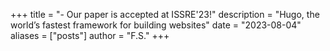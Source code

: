 +++
title = "- Our paper is accepted at ISSRE'23!"
description = "Hugo, the world’s fastest framework for building websites"
date = "2023-08-04"
aliases = ["posts"]
author = "F.S."
+++

